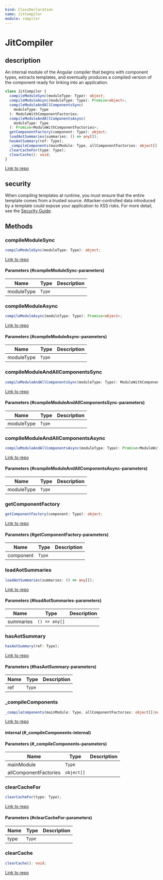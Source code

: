 ```yaml
---
kind: ClassDeclaration
name: JitCompiler
module: compiler
---
```


# JitCompiler

## description

An internal module of the Angular compiler that begins with component types,
extracts templates, and eventually produces a compiled version of the component
ready for linking into an application.

```ts
class JitCompiler {
  compileModuleSync(moduleType: Type): object;
  compileModuleAsync(moduleType: Type): Promise<object>;
  compileModuleAndAllComponentsSync(
    moduleType: Type
  ): ModuleWithComponentFactories;
  compileModuleAndAllComponentsAsync(
    moduleType: Type
  ): Promise<ModuleWithComponentFactories>;
  getComponentFactory(component: Type): object;
  loadAotSummaries(summaries: () => any[]);
  hasAotSummary(ref: Type);
  _compileComponents(mainModule: Type, allComponentFactories: object[] | null);
  clearCacheFor(type: Type);
  clearCache(): void;
}
```

[Link to repo](https://github.com/timdeschryver/angular/blob/master/packages/compiler/src/jit/compiler.ts#L40-L332)

## security

When compiling templates at runtime, you must ensure that the entire template comes
from a trusted source. Attacker-controlled data introduced by a template could expose your
application to XSS risks. For more detail, see the [Security Guide](http://g.co/ng/security).

## Methods

### compileModuleSync

```ts
compileModuleSync(moduleType: Type): object;
```

[Link to repo](https://github.com/timdeschryver/angular/blob/master/packages/compiler/src/jit/compiler.ts#L56-L58)

#### Parameters (#compileModuleSync-parameters)

| Name       | Type   | Description |
| ---------- | ------ | ----------- |
| moduleType | `Type` |             |

### compileModuleAsync

```ts
compileModuleAsync(moduleType: Type): Promise<object>;
```

[Link to repo](https://github.com/timdeschryver/angular/blob/master/packages/compiler/src/jit/compiler.ts#L60-L62)

#### Parameters (#compileModuleAsync-parameters)

| Name       | Type   | Description |
| ---------- | ------ | ----------- |
| moduleType | `Type` |             |

### compileModuleAndAllComponentsSync

```ts
compileModuleAndAllComponentsSync(moduleType: Type): ModuleWithComponentFactories;
```

[Link to repo](https://github.com/timdeschryver/angular/blob/master/packages/compiler/src/jit/compiler.ts#L64-L66)

#### Parameters (#compileModuleAndAllComponentsSync-parameters)

| Name       | Type   | Description |
| ---------- | ------ | ----------- |
| moduleType | `Type` |             |

### compileModuleAndAllComponentsAsync

```ts
compileModuleAndAllComponentsAsync(moduleType: Type): Promise<ModuleWithComponentFactories>;
```

[Link to repo](https://github.com/timdeschryver/angular/blob/master/packages/compiler/src/jit/compiler.ts#L68-L70)

#### Parameters (#compileModuleAndAllComponentsAsync-parameters)

| Name       | Type   | Description |
| ---------- | ------ | ----------- |
| moduleType | `Type` |             |

### getComponentFactory

```ts
getComponentFactory(component: Type): object;
```

[Link to repo](https://github.com/timdeschryver/angular/blob/master/packages/compiler/src/jit/compiler.ts#L72-L75)

#### Parameters (#getComponentFactory-parameters)

| Name      | Type   | Description |
| --------- | ------ | ----------- |
| component | `Type` |             |

### loadAotSummaries

```ts
loadAotSummaries(summaries: () => any[]);
```

[Link to repo](https://github.com/timdeschryver/angular/blob/master/packages/compiler/src/jit/compiler.ts#L77-L80)

#### Parameters (#loadAotSummaries-parameters)

| Name      | Type          | Description |
| --------- | ------------- | ----------- |
| summaries | `() => any[]` |             |

### hasAotSummary

```ts
hasAotSummary(ref: Type);
```

[Link to repo](https://github.com/timdeschryver/angular/blob/master/packages/compiler/src/jit/compiler.ts#L100-L102)

#### Parameters (#hasAotSummary-parameters)

| Name | Type   | Description |
| ---- | ------ | ----------- |
| ref  | `Type` |             |

### \_compileComponents

```ts
_compileComponents(mainModule: Type, allComponentFactories: object[]|null);
```

[Link to repo](https://github.com/timdeschryver/angular/blob/master/packages/compiler/src/jit/compiler.ts#L166-L209)

#### internal (#\_compileComponents-internal)

#### Parameters (#\_compileComponents-parameters)

| Name                  | Type       | Description |
| --------------------- | ---------- | ----------- |
| mainModule            | `Type`     |             |
| allComponentFactories | `object[]` |             |

### clearCacheFor

```ts
clearCacheFor(type: Type);
```

[Link to repo](https://github.com/timdeschryver/angular/blob/master/packages/compiler/src/jit/compiler.ts#L211-L219)

#### Parameters (#clearCacheFor-parameters)

| Name | Type   | Description |
| ---- | ------ | ----------- |
| type | `Type` |             |

### clearCache

```ts
clearCache(): void;
```

[Link to repo](https://github.com/timdeschryver/angular/blob/master/packages/compiler/src/jit/compiler.ts#L221-L227)
